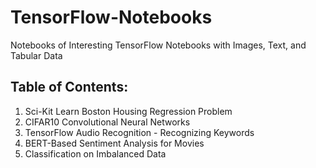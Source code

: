 # TensorFlow-Notebooks
Notebooks of Interesting TensorFlow Notebooks with Images, Text, and Tabular Data

## Table of Contents:
1. Sci-Kit Learn Boston Housing Regression Problem
2. CIFAR10 Convolutional Neural Networks
3. TensorFlow Audio Recognition - Recognizing Keywords
4. BERT-Based Sentiment Analysis for Movies
5. Classification on Imbalanced Data
